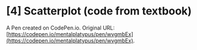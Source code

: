 # [4] Scatterplot (code from textbook)

A Pen created on CodePen.io. Original URL: [https://codepen.io/mentalplatypus/pen/wvgmbEx](https://codepen.io/mentalplatypus/pen/wvgmbEx).

